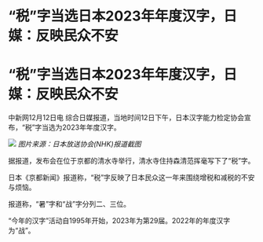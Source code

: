 # “税”字当选日本2023年年度汉字，日媒：反映民众不安

# “税”字当选日本2023年年度汉字，日媒：反映民众不安

中新网12月12日电 综合日媒报道，当地时间12日下午，日本汉字能力检定协会宣布，“税”字当选为2023年年度汉字。

![](https://inews.gtimg.com/om_bt/OqW7zdoxsdXu4sIqhXiHnVRXhJfZ0kjuWcaldK5YvoTx0AA/1000)
_图片来源：日本放送协会(NHK)报道截图_

据报道，发布会在位于京都的清水寺举行，清水寺住持森清范挥毫写下了“税”字。

日本《京都新闻》报道称，“税”字反映了日本民众这一年来围绕增税和减税的不安与烦恼。

报道称，“暑”字和“战”字分列二、三位。

“今年的汉字”活动自1995年开始，2023年为第29届。2022年的年度汉字为“战”。

